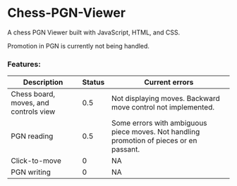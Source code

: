 # Chess-PGN-Viewer
A chess PGN Viewer built with JavaScript, HTML, and CSS.

Promotion in PGN is currently not being handled. 

### Features:
 Description | Status | Current errors
 --- | --- | --- |
 Chess board, moves, and controls view | 0.5 | Not displaying moves. Backward move control not implemented. 
 PGN reading | 0.5 | Some errors with ambiguous piece moves. Not handling promotion of pieces or en passant.
 Click-to-move | 0 | NA
 PGN writing | 0 | NA
